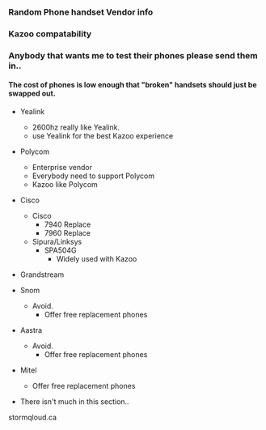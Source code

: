 ### Random Phone handset Vendor info
### Kazoo compatability

### Anybody that wants me to test their phones please send them in..

#### The cost of phones is low enough that "broken" handsets should just be swapped out.  

* Yealink
   * 2600hz really like Yealink.
   * use Yealink for the best Kazoo experience

* Polycom
  * Enterprise vendor
  * Everybody need to support Polycom
  * Kazoo like Polycom
* Cisco
  * Cisco
    * 7940 Replace
    * 7960 Replace
  * Sipura/Linksys 
    * SPA504G 
      * Widely used with Kazoo 
* Grandstream
* Snom
  * Avoid.
    * Offer free replacement phones
* Aastra
  * Avoid.
    * Offer free replacement phones
* Mitel
  * Offer free replacement phones 
* There isn't much in this section..

stormqloud.ca
